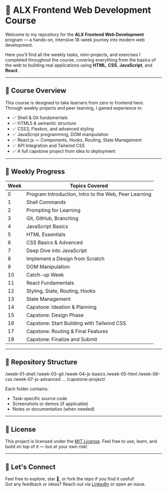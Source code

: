 # 🚀 ALX Frontend Web Development Course

Welcome to my repository for the **ALX Frontend Web Development** program — a hands-on, intensive 18-week journey into modern web development.

Here you'll find all the weekly tasks, mini-projects, and exercises I completed throughout the course, covering everything from the basics of the web to building real applications using **HTML**, **CSS**, **JavaScript**, and **React**.

---

## 🧠 Course Overview

This course is designed to take learners from zero to frontend hero. Through weekly projects and peer learning, I gained experience in:

- ✅ Shell & Git fundamentals
- ✅ HTML5 & semantic structure
- ✅ CSS3, Flexbox, and advanced styling
- ✅ JavaScript programming, DOM manipulation
- ✅ React.js — Components, Hooks, Routing, State Management
- ✅ API Integration and Tailwind CSS
- ✅ A full capstone project from idea to deployment

---

## 📅 Weekly Progress

| Week | Topics Covered |
|------|----------------|
| 0    | Program Introduction, Intro to the Web, Peer Learning |
| 1    | Shell Commands |
| 2    | Prompting for Learning |
| 3    | Git, GitHub, Branching |
| 4    | JavaScript Basics |
| 5    | HTML Essentials |
| 6    | CSS Basics & Advanced |
| 7    | Deep Dive into JavaScript |
| 8    | Implement a Design from Scratch |
| 9    | DOM Manipulation |
| 10   | Catch-up Week |
| 11   | React Fundamentals |
| 12   | Styling, State, Routing, Hooks |
| 13   | State Management |
| 14   | Capstone: Ideation & Planning |
| 15   | Capstone: Design Phase |
| 16   | Capstone: Start Building with Tailwind CSS |
| 17   | Capstone: Routing & Final Features |
| 18   | Capstone: Finalize and Submit |

---

## 📁 Repository Structure

/week-01-shell
/week-03-git
/week-04-js-basics
/week-05-html
/week-06-css
/week-07-js-advanced
...
/capstone-project/

Each folder contains:

- Task-specific source code
- Screenshots or demos (if applicable)
- Notes or documentation (when needed)

---

## 📜 License

This project is licensed under the [MIT License](./LICENSE). Feel free to use, learn, and build on top of it — but at your own risk!

---

## 🤝 Let's Connect

Feel free to explore, star 🌟, or fork the repo if you find it useful!  
Got any feedback or ideas? Reach out via [LinkedIn](https://www.linkedin.com/in/abdlrhmanv/) or open an issue.
